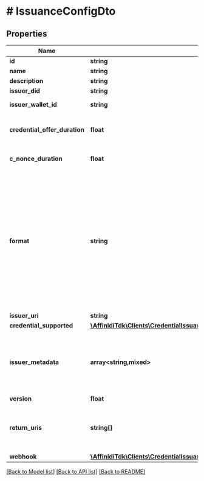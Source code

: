 # # IssuanceConfigDto

## Properties

Name | Type | Description | Notes
------------ | ------------- | ------------- | -------------
**id** | **string** |  | [optional]
**name** | **string** |  | [optional]
**description** | **string** |  | [optional]
**issuer_did** | **string** | Issuer DID | [optional]
**issuer_wallet_id** | **string** | Issuer Wallet id | [optional]
**credential_offer_duration** | **float** | credential offer duration in second | [optional]
**c_nonce_duration** | **float** | c_nonce duration in second | [optional]
**format** | **string** | String identifying the format of this Credential, i.e., jwt_vc_json-ld or ldp_vc. Depending on the format value, the object contains further elements defining the type | [optional]
**issuer_uri** | **string** | Issuer URI | [optional]
**credential_supported** | [**\AffinidiTdk\Clients\CredentialIssuanceClient\Model\CredentialSupportedObject[]**](CredentialSupportedObject.md) |  | [optional]
**issuer_metadata** | **array<string,mixed>** | Issuer public information wallet may want to show to user during consent confirmation | [optional]
**version** | **float** |  | [optional]
**return_uris** | **string[]** | List of allowed URIs to be returned to after issuance | [optional]
**webhook** | [**\AffinidiTdk\Clients\CredentialIssuanceClient\Model\CisConfigurationWebhookSetting**](CisConfigurationWebhookSetting.md) |  | [optional]

[[Back to Model list]](../../README.md#models) [[Back to API list]](../../README.md#endpoints) [[Back to README]](../../README.md)
